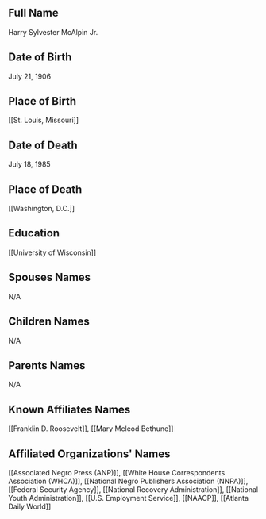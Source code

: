 
## Full Name
Harry Sylvester McAlpin Jr.

## Date of Birth
July 21, 1906

## Place of Birth
[[St. Louis, Missouri]]

## Date of Death
July 18, 1985

## Place of Death
[[Washington, D.C.]]

## Education
[[University of Wisconsin]]

## Spouses Names
N/A

## Children Names
N/A

## Parents Names
N/A

## Known Affiliates Names
[[Franklin D. Roosevelt]], [[Mary Mcleod Bethune]]

## Affiliated Organizations' Names
[[Associated Negro Press (ANP)]], [[White House Correspondents Association (WHCA)]], [[National Negro Publishers Association (NNPA)]], [[Federal Security Agency]], [[National Recovery Administration]], [[National Youth Administration]], [[U.S. Employment Service]], [[NAACP]], [[Atlanta Daily World]]